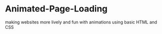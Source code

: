 # Animated-Page-Loading
making websites more lively and fun with animations using basic HTML and CSS
